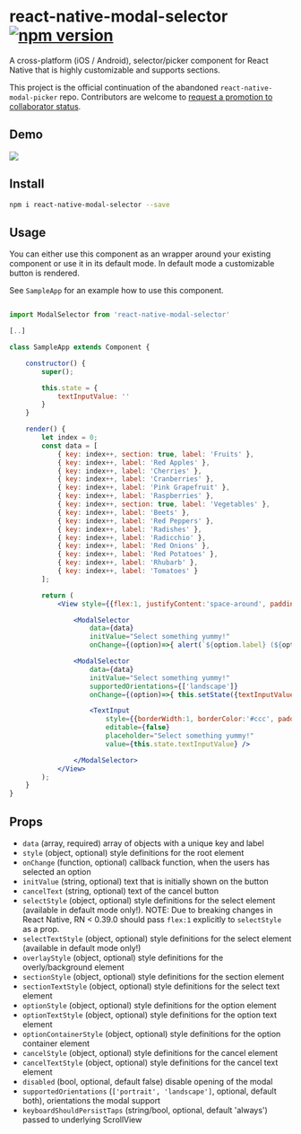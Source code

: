 # react-native-modal-selector [![npm version](https://badge.fury.io/js/react-native-modal-selector.svg)](https://badge.fury.io/js/react-native-modal-selector)

A cross-platform (iOS / Android), selector/picker component for React Native that is highly customizable and supports sections.

This project is the official continuation of the abandoned `react-native-modal-picker` repo. Contributors are welcome to [request a promotion to collaborator status](https://github.com/peacechen/react-native-modal-selector/issues/1).

## Demo

<img src="https://raw.githubusercontent.com/d-a-n/react-native-modal-picker/master/docs/demo.gif" />

## Install

```sh
npm i react-native-modal-selector --save
```

## Usage

You can either use this component as an wrapper around your existing component or use it in its default mode. In default mode a customizable button is rendered.

See `SampleApp` for an example how to use this component.

```jsx

import ModalSelector from 'react-native-modal-selector'

[..]

class SampleApp extends Component {

    constructor() {
        super();

        this.state = {
            textInputValue: ''
        }
    }

    render() {
        let index = 0;
        const data = [
            { key: index++, section: true, label: 'Fruits' },
            { key: index++, label: 'Red Apples' },
            { key: index++, label: 'Cherries' },
            { key: index++, label: 'Cranberries' },
            { key: index++, label: 'Pink Grapefruit' },
            { key: index++, label: 'Raspberries' },
            { key: index++, section: true, label: 'Vegetables' },
            { key: index++, label: 'Beets' },
            { key: index++, label: 'Red Peppers' },
            { key: index++, label: 'Radishes' },
            { key: index++, label: 'Radicchio' },
            { key: index++, label: 'Red Onions' },
            { key: index++, label: 'Red Potatoes' },
            { key: index++, label: 'Rhubarb' },
            { key: index++, label: 'Tomatoes' }
        ];

        return (
            <View style={{flex:1, justifyContent:'space-around', padding:50}}>

                <ModalSelector
                    data={data}
                    initValue="Select something yummy!"
                    onChange={(option)=>{ alert(`${option.label} (${option.key}) nom nom nom`) }} />

                <ModalSelector
                    data={data}
                    initValue="Select something yummy!"
                    supportedOrientations={['landscape']}
                    onChange={(option)=>{ this.setState({textInputValue:option.label})}}>

                    <TextInput
                        style={{borderWidth:1, borderColor:'#ccc', padding:10, height:30}}
                        editable={false}
                        placeholder="Select something yummy!"
                        value={this.state.textInputValue} />

                </ModalSelector>
            </View>
        );
    }
}
```

## Props

*   `data` (array, required) array of objects with a unique key and label
*   `style` (object, optional) style definitions for the root element
*   `onChange` (function, optional) callback function, when the users has selected an option
*   `initValue` (string, optional) text that is initially shown on the button
*   `cancelText` (string, optional) text of the cancel button
*   `selectStyle` (object, optional) style definitions for the select element (available in default mode only!).
NOTE: Due to breaking changes in React Native, RN < 0.39.0 should pass `flex:1` explicitly to `selectStyle` as a prop.
*   `selectTextStyle` (object, optional) style definitions for the select element (available in default mode only!)
*   `overlayStyle` (object, optional) style definitions for the overly/background element
*   `sectionStyle` (object, optional) style definitions for the section element
*   `sectionTextStyle` (object, optional) style definitions for the select text element
*   `optionStyle` (object, optional) style definitions for the option element
*   `optionTextStyle` (object, optional) style definitions for the option text element
*   `optionContainerStyle` (object, optional) style definitions for the option container element
*   `cancelStyle` (object, optional) style definitions for the cancel element
*   `cancelTextStyle` (object, optional) style definitions for the cancel text element
*   `disabled` (bool, optional, default false) disable opening of the modal
*   `supportedOrientations` (`['portrait', 'landscape']`, optional, default both), orientations the modal support
*   `keyboardShouldPersistTaps` (string/bool, optional, default 'always') passed to underlying ScrollView
